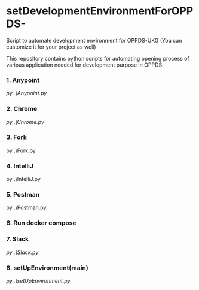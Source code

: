 # setDevelopmentEnvironmentForOPPDS-
Script to automate development environment for OPPDS-UKG (You can customize it for your project as well)

This repository contains python scripts for automating opening process of various application needed for development purpose in OPPDS.

### 1. Anypoint
*py .\Anypoint.py*
### 2. Chrome
*py .\Chrome.py*
### 3. Fork
py .\Fork.py
### 4. IntelliJ
py .\IntelliJ.py
### 5. Postman
py .\Postman.py
### 6. Run docker compose

### 7. Slack
*py .\Slack.py*
### 8. setUpEnvironment(main)
*py .\setUpEnvironment.py*